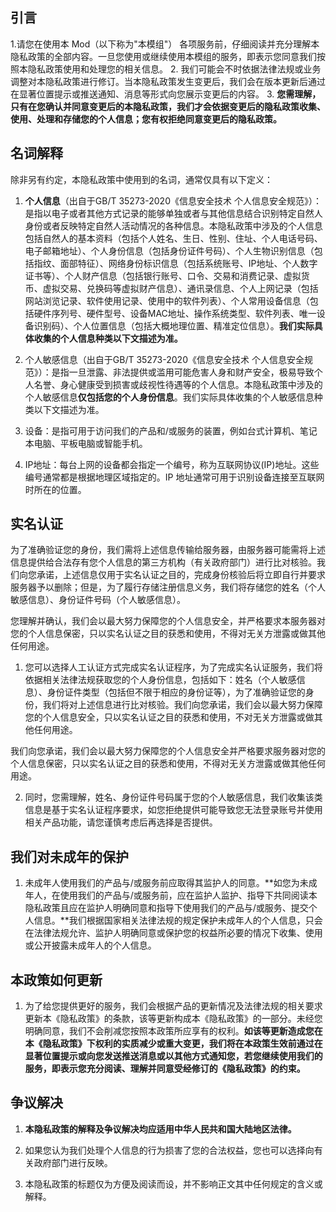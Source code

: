 ## 引言
1.请您在使用本 Mod（以下称为"本模组"） 各项服务前，仔细阅读并充分理解本隐私政策的全部内容。一旦您使用或继续使用本模组的服务，即表示您同意我们按照本隐私政策使用和处理您的相关信息。
2. 我们可能会不时依据法律法规或业务调整对本隐私政策进行修订。当本隐私政策发生变更后，我们会在版本更新后通过在显著位置提示或推送通知、消息等形式向您展示变更后的内容。
3. **您需理解，只有在您确认并同意变更后的本隐私政策，我们才会依据变更后的隐私政策收集、使用、处理和存储您的个人信息；您有权拒绝同意变更后的隐私政策。**
## 名词解释

除非另有约定，本隐私政策中使用到的名词，通常仅具有以下定义：

1. **个人信息**（出自于GB/T 35273-2020《信息安全技术 个人信息安全规范》）：是指以电子或者其他方式记录的能够单独或者与其他信息结合识别特定自然人身份或者反映特定自然人活动情况的各种信息。本隐私政策中涉及的个人信息包括自然人的基本资料（包括个人姓名、生日、性别、住址、个人电话号码、电子邮箱地址）、个人身份信息（包括身份证件号码）、个人生物识别信息（包括指纹、面部特征）、网络身份标识信息（包括系统账号、IP地址、个人数字证书等）、个人财产信息（包括银行账号、口令、交易和消费记录、虚拟货币、虚拟交易、兑换码等虚拟财产信息）、通讯录信息、个人上网记录（包括网站浏览记录、软件使用记录、使用中的软件列表）、个人常用设备信息（包括硬件序列号、硬件型号、设备MAC地址、操作系统类型、软件列表、唯一设备识别码）、个人位置信息（包括大概地理位置、精准定位信息）。**我们实际具体收集的个人信息种类以下文描述为准。**

2. 个人敏感信息（出自于GB/T 35273-2020《信息安全技术 个人信息安全规范》）：是指一旦泄露、非法提供或滥用可能危害人身和财产安全，极易导致个人名誉、身心健康受到损害或歧视性待遇等的个人信息。本隐私政策中涉及的个人敏感信息**仅包括您的个人身份信息**。我们实际具体收集的个人敏感信息种类以下文描述为准。

3. 设备：是指可用于访问我们的产品和/或服务的装置，例如台式计算机、笔记本电脑、平板电脑或智能手机。

4. IP地址：每台上网的设备都会指定一个编号，称为互联网协议(IP)地址。这些编号通常都是根据地理区域指定的。IP 地址通常可用于识别设备连接至互联网时所在的位置。


## 实名认证

为了准确验证您的身份，我们需将上述信息传输给服务器，由服务器可能需将上述信息提供给合法存有您个人信息的第三方机构（有关政府部门）进行比对核验。我们向您承诺，上述信息仅用于实名认证之目的，完成身份核验后将立即自行并要求服务器予以删除；但是，为了履行存储注册信息义务，我们将存储您的姓名（个人敏感信息）、身份证件号码（个人敏感信息）。

您理解并确认，我们会以最大努力保障您的个人信息安全，并严格要求本服务器对您的个人信息保密，只以实名认证之目的获悉和使用，不得对无关方泄露或做其他任何用途。

1. 您可以选择人工认证方式完成实名认证程序，为了完成实名认证服务，我们将依据相关法律法规获取您的个人身份信息，包括如下：姓名（个人敏感信息）、身份证件类型（包括但不限于相应的身份证等），为了准确验证您的身份，我们将对上述信息进行比对核验。我们向您承诺，我们会以最大努力保障您的个人信息安全，只以实名认证之目的获悉和使用，不对无关方泄露或做其他任何用途。

我们向您承诺，我们会以最大努力保障您的个人信息安全并严格要求服务器对您的个人信息保密，只以实名认证之目的获悉和使用，不得对无关方泄露或做其他任何用途。

2. 同时，您需理解，姓名、身份证件号码属于您的个人敏感信息，我们收集该类信息是基于实名认证程序要求，如您拒绝提供可能导致您无法登录账号并使用相关产品功能，请您谨慎考虑后再选择是否提供。

## 我们对未成年的保护
1. 未成年人使用我们的产品与/或服务前应取得其监护人的同意。**如您为未成年人，在使用我们的产品与/或服务前，应在监护人监护、指导下共同阅读本隐私政策且应在监护人明确同意和指导下使用我们的产品与/或服务、提交个人信息。**我们根据国家相关法律法规的规定保护未成年人的个人信息，只会在法律法规允许、监护人明确同意或保护您的权益所必要的情况下收集、使用或公开披露未成年人的个人信息。
## 本政策如何更新
1. 为了给您提供更好的服务，我们会根据产品的更新情况及法律法规的相关要求更新本《隐私政策》的条款，该等更新构成本《隐私政策》的一部分。未经您明确同意，我们不会削减您按照本政策所应享有的权利。**如该等更新造成您在本《隐私政策》下权利的实质减少或重大变更，我们将在本政策生效前通过在显著位置提示或向您发送推送消息或以其他方式通知您，若您继续使用我们的服务，即表示您充分阅读、理解并同意受经修订的《隐私政策》的约束。**
## 争议解决
1. **本隐私政策的解释及争议解决均应适用中华人民共和国大陆地区法律。**

2. 如果您认为我们处理个人信息的行为损害了您的合法权益，您也可以选择向有关政府部门进行反映。

3. 本隐私政策的标题仅为方便及阅读而设，并不影响正文其中任何规定的含义或解释。